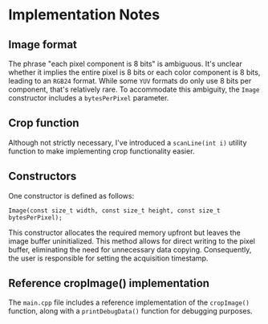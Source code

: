 # Implementation Notes

## Image format
The phrase "each pixel component is 8 bits" is ambiguous. It's unclear whether it implies the entire pixel is 8 bits or each color component is 8 bits, leading to an `RGB24` format. While some `YUV` formats do only use 8 bits per component, that's relatively rare. To accommodate this ambiguity, the `Image` constructor includes a `bytesPerPixel` parameter.

## Crop function
Although not strictly necessary, I've introduced a `scanLine(int i)` utility function to make implementing crop functionality easier.

## Constructors
One constructor is defined as follows:

`Image(const size_t width, const size_t height, const size_t bytesPerPixel);`

This constructor allocates the required memory upfront but leaves the image buffer uninitialized. This method allows for direct writing to the pixel buffer, eliminating the need for unnecessary data copying. Consequently, the user is responsible for setting the acquisition timestamp.

## Reference cropImage() implementation

The `main.cpp` file includes a reference implementation of the `cropImage()` function, along with a `printDebugData()` function for debugging purposes.
